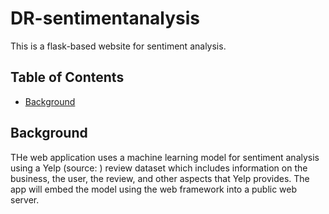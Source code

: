 # DR-sentimentanalysis

This is a flask-based website for sentiment analysis.

## Table of Contents

- [Background](#background)

## Background

THe web application uses a machine learning model for sentiment analysis using a Yelp (source: ) review dataset which includes information on the business, the user, the review, and other aspects that Yelp provides. The app will embed the model using the web framework into a public web server.
